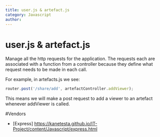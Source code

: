 ```yaml
---
title: user.js & artefact.js
category: Javascript
author: 
---
```


# user.js & artefact.js

Manage all the http requests for the application. The requests each are associated with a function from a controller because they define what request needs to be made in each call.

For example, in artefacts.js we see:

```javascript
router.post('/share/add', artefactController.addViewer);
```

This means we will make a post request to add a viewer to an artefact whenever addViewer is called.

#Vendors
* [Express] https://kanetesta.github.io/IT-Project/content/Javascript/express.html